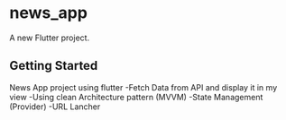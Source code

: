 # news_app

A new Flutter project.

## Getting Started
News App project using flutter
-Fetch Data from API and display it in my view
-Using clean Architecture pattern (MVVM)
-State Management (Provider)
-URL Lancher

